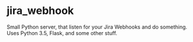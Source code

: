# jira_webhook
Small Python server, that listen for your Jira Webhooks and do something.
Uses Python 3.5, Flask, and some other stuff.
